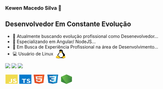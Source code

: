### Kewen Macedo Silva 👋

<h2> Desenvolvedor Em Constante Evolução </h2>

- 🔭 Atualmente buscando evolução profissional como Desenevolvedor...
- 🌱 Especializando em Angular/ NodeJS...
- 🚀 Em Busca de Experiência Profissional na área de Desenvolvimento...
- 💻 Usuário de Linux <img align="center" alt="Kewen-CSS" height="30" width="40" src="https://raw.githubusercontent.com/devicons/devicon/master/icons/linux/linux-original.svg">

<div> 
  <a href="https://instagram.com/kewen.s" target="_blank"><img src="https://img.shields.io/badge/-Instagram-%23E4405F?style=for-the-badge&logo=instagram&logoColor=white" target="_blank"></a> 
  <a href = "mailto:kewen.macedo@gmail.com"><img src="https://img.shields.io/badge/-Gmail-%23333?style=for-the-badge&logo=gmail&logoColor=white" target="_blank"></a>
  <a href="https://www.linkedin.com/in/kewen-silva-360497182/" target="_blank"><img src="https://img.shields.io/badge/-LinkedIn-%230077B5?style=for-the-badge&logo=linkedin&logoColor=white" target="_blank"></a> 

</div>


<div style="display: inline_block"><br>
  <img align="center" alt="Kewen-Js" height="30" width="40" src="https://raw.githubusercontent.com/devicons/devicon/master/icons/javascript/javascript-plain.svg">
  <img align="center" alt="Kewen-Ts" height="30" width="40" src="https://raw.githubusercontent.com/devicons/devicon/master/icons/typescript/typescript-plain.svg">
  <img align="center" alt="Kewen-HTML" height="30" width="40" src="https://raw.githubusercontent.com/devicons/devicon/master/icons/html5/html5-original.svg">
  <img align="center" alt="Kewen-CSS" height="30" width="40" src="https://raw.githubusercontent.com/devicons/devicon/master/icons/css3/css3-original.svg">
   <img align="center" alt="Kewen-CSS" height="30" width="40" src="https://raw.githubusercontent.com/devicons/devicon/master/icons/nodejs/nodejs-original.svg">

</div>
